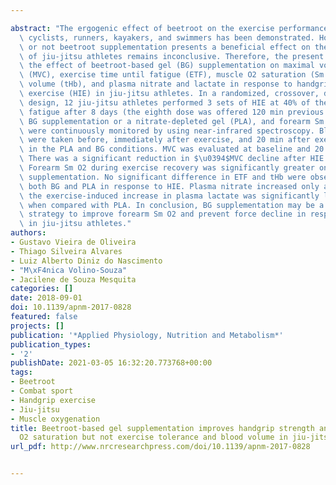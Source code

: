 ---
abstract: "The ergogenic effect of beetroot on the exercise performance of trained\
  \ cyclists, runners, kayakers, and swimmers has been demonstrated. However, whether\
  \ or not beetroot supplementation presents a beneficial effect on the exercise performance\
  \ of jiu-jitsu athletes remains inconclusive. Therefore, the present study assessed\
  \ the effect of beetroot-based gel (BG) supplementation on maximal voluntary contraction\
  \ (MVC), exercise time until fatigue (ETF), muscle O2 saturation (Sm O2), blood\
  \ volume (tHb), and plasma nitrate and lactate in response to handgrip isotonic\
  \ exercise (HIE) in jiu-jitsu athletes. In a randomized, crossover, double-blind\
  \ design, 12 jiu-jitsu athletes performed 3 sets of HIE at 40% of the MVC until\
  \ fatigue after 8 days (the eighth dose was offered 120 min previous exercise) of\
  \ BG supplementation or a nitrate-depleted gel (PLA), and forearm Sm O2 and tHb\
  \ were continuously monitored by using near-infrared spectroscopy. Blood samples\
  \ were taken before, immediately after exercise, and 20 min after exercise recovery\
  \ in the PLA and BG conditions. MVC was evaluated at baseline and 20 min after HIE.\
  \ There was a significant reduction in $\u0394$MVC decline after HIE in the BG condition.\
  \ Forearm Sm O2 during exercise recovery was significantly greater only after BG\
  \ supplementation. No significant difference in ETF and tHb were observed between\
  \ both BG and PLA in response to HIE. Plasma nitrate increased only after BG, whereas\
  \ the exercise-induced increase in plasma lactate was significantly lower in BG\
  \ when compared with PLA. In conclusion, BG supplementation may be a good nutritional\
  \ strategy to improve forearm Sm O2 and prevent force decline in response to exercise\
  \ in jiu-jitsu athletes."
authors:
- Gustavo Vieira de Oliveira
- Thiago Silveira Alvares
- Luiz Alberto Diniz do Nascimento
- "M\xF4nica Volino-Souza"
- Jacilene de Souza Mesquita
categories: []
date: 2018-09-01
doi: 10.1139/apnm-2017-0828
featured: false
projects: []
publication: '*Applied Physiology, Nutrition and Metabolism*'
publication_types:
- '2'
publishDate: 2021-03-05 16:32:20.773768+00:00
tags:
- Beetroot
- Combat sport
- Handgrip exercise
- Jiu-jitsu
- Muscle oxygenation
title: Beetroot-based gel supplementation improves handgrip strength and forearm muscle
  O2 saturation but not exercise tolerance and blood volume in jiu-jitsu athletes
url_pdf: http://www.nrcresearchpress.com/doi/10.1139/apnm-2017-0828

---
